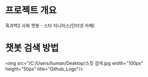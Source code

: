 # 프로젝트 개요
흑과백2 사회 챗봇 - 스타 지니어스(인터넷 카페)

# 챗봇 검색 방법
<img src="/C:/Users/human/Desktop/스짓 검색.jpg width="100px" height="50px" title="Github_Logo"/>

